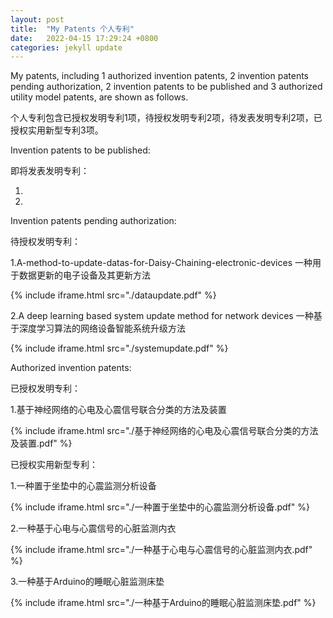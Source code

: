 ```yaml
---
layout: post
title:  "My Patents 个人专利"
date:   2022-04-15 17:29:24 +0800
categories: jekyll update
---
```


My patents, including 1 authorized invention patents, 2 invention patents pending authorization, 2 invention patents to be published and 3 authorized utility model patents, are shown as follows.

个人专利包含已授权发明专利1项，待授权发明专利2项，待发表发明专利2项，已授权实用新型专利3项。



Invention patents to be published:

即将发表发明专利：

1.

2.

Invention patents pending authorization:

待授权发明专利：

1.A-method-to-update-datas-for-Daisy-Chaining-electronic-devices 一种用于数据更新的电子设备及其更新方法

{% include iframe.html src="./dataupdate.pdf" %}

2.A deep learning based system update method for network devices 一种基于深度学习算法的网络设备智能系统升级方法

{% include iframe.html src="./systemupdate.pdf" %}

Authorized invention patents:

已授权发明专利：

1.基于神经网络的心电及心震信号联合分类的方法及装置

{% include iframe.html src="./基于神经网络的心电及心震信号联合分类的方法及装置.pdf" %}

已授权实用新型专利：

1.一种置于坐垫中的心震监测分析设备

{% include iframe.html src="./一种置于坐垫中的心震监测分析设备.pdf" %}

2.一种基于心电与心震信号的心脏监测内衣

{% include iframe.html src="./一种基于心电与心震信号的心脏监测内衣.pdf" %}

3.一种基于Arduino的睡眠心脏监测床垫

{% include iframe.html src="./一种基于Arduino的睡眠心脏监测床垫.pdf" %}